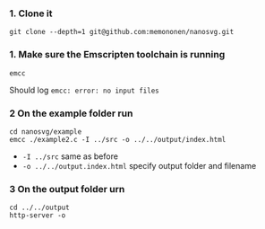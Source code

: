 ### 1. Clone it 

```
git clone --depth=1 git@github.com:memononen/nanosvg.git
```

### 1. Make sure the Emscripten toolchain is running

```
emcc
```
Should log `emcc: error: no input files`

### 2 On the example folder run

```
cd nanosvg/example
emcc ./example2.c -I ../src -o ../../output/index.html
```
* `-I ../src` same as before
* `-o ../../output.index.html` specify output folder and filename

### 3 On the output folder urn

```
cd ../../output
http-server -o
```